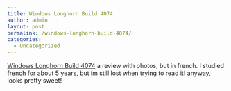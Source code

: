 ```yaml
---
title: Windows Longhorn Build 4074
author: admin
layout: post
permalink: /windows-longhorn-build-4074/
categories:
  - Uncategorized
---
```

[Windows Longhorn Build 4074][1] a review with photos, but in french. I studied french for about 5 years, but im still lost when trying to read it! anyway, looks pretty sweet!

 [1]: http://www.laboratoire-microsoft.org/articles/win/longhorn/